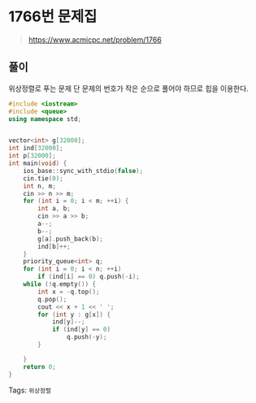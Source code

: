 # 1766번 문제집
>https://www.acmicpc.net/problem/1766

## 풀이
위상정렬로 푸는 문제 단 문제의 번호가 작은 순으로 풀어야 하므로 힙을 이용한다.
```cpp
#include <iostream>
#include <queue>
using namespace std;


vector<int> g[32000];
int ind[32000];
int p[32000];
int main(void) {
    ios_base::sync_with_stdio(false);
    cin.tie(0);
    int n, m;
    cin >> n >> m;
    for (int i = 0; i < m; ++i) {
        int a, b;
        cin >> a >> b;
        a--;
        b--;
        g[a].push_back(b);
        ind[b]++;
    }
    priority_queue<int> q;
    for (int i = 0; i < n; ++i)
        if (ind[i] == 0) q.push(-i);
    while (!q.empty()) {
        int x = -q.top();
        q.pop();
        cout << x + 1 << ' ';
        for (int y : g[x]) {
            ind[y]--;
            if (ind[y] == 0)
                q.push(-y);
        }

    }
    return 0;
}
```

Tags: `위상정렬`